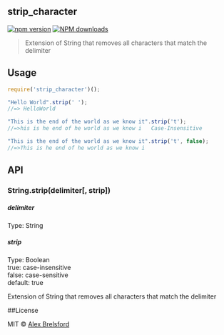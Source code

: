 ## strip_character
[![npm version](https://img.shields.io/npm/v/strip_character.svg)](https://www.npmjs.com/package/strip_character)
[![NPM downloads](http://img.shields.io/npm/dm/strip_character.svg?style=flat)](http://npmjs.org/strip_character)

>Extension of String that removes all characters that match the delimiter

## Usage
```js
require('strip_character')();

"Hello World".strip(' ');
//=> HelloWorld

"This is the end of the world as we know it".strip('t');
//=>his is he end of he world as we know i   Case-Insensitive

"This is the end of the world as we know it".strip('t', false);
//=>This is he end of he world as we know i
```

## API

### String.strip(delimiter[, strip])

##### delimiter
Type: String

##### strip
Type: Boolean<br>
true: case-insensitive<br>
false: case-sensitive<br>
default: true

Extension of String that removes all characters that match the delimiter

##License

MIT © [Alex Brelsford](abrelsfo.github.io)
